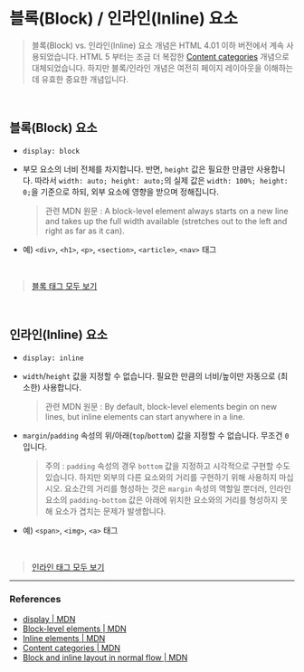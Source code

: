 # 블록(Block) / 인라인(Inline) 요소

> 블록(Block) vs. 인라인(Inline) 요소 개념은 HTML 4.01 이하 버전에서 계속 사용되었습니다. HTML 5 부터는 조금 더 복잡한 [Content categories](https://developer.mozilla.org/en-US/docs/Web/Guide/HTML/Content_categories) 개념으로 대체되었습니다. 하지만 블록/인라인 개념은 여전히 페이지 레이아웃을 이해하는데 유효한 중요한 개념입니다.

<br>

## 블록(Block) 요소

- `display: block`

- 부모 요소의 너비 전체를 차지합니다. 반면, `height` 값은 필요한 만큼만 사용합니다. 따라서 `width: auto; height: auto;`의 실제 값은 `width: 100%; height: 0;`을 기준으로 하되, 외부 요소에 영향을 받으며 정해집니다.

  > 관련 MDN 원문 : A block-level element always starts on a new line and takes up the full width available (stretches out to the left and right as far as it can).

- 예) `<div>`, `<h1>`, `<p>`, `<section>`, `<article>`, `<nav>` 태그

<br>

> [블록 태그 모두 보기](https://developer.mozilla.org/en-US/docs/Web/HTML/Block-level_elements#Elements)

<br>

## 인라인(Inline) 요소

- `display: inline`

- `width`/`height` 값을 지정할 수 없습니다. 필요한 만큼의 너비/높이만 자동으로 (최소한) 사용합니다.

  > 관련 MDN 원문 : By default, block-level elements begin on new lines, but inline elements can start anywhere in a line.

- `margin`/`padding` 속성의 위/아래(`top`/`bottom`) 값을 지정할 수 없습니다. 무조건 `0` 입니다.

  > 주의 : `padding` 속성의 경우 `bottom` 값을 지정하고 시각적으로 구현할 수도 있습니다. 하지만 외부의 다른 요소와의 거리를 구현하기 위해 사용하지 마십시오. 요소간의 거리를 형성하는 것은 `margin` 속성의 역할일 뿐더러, 인라인 요소의 `padding-bottom` 값은 아래에 위치한 요소와의 거리를 형성하지 못해 요소가 겹치는 문제가 발생합니다.

- 예) `<span>`, `<img>`, `<a>` 태그

<br>

> [인라인 태그 모두 보기](https://developer.mozilla.org/en-US/docs/Web/HTML/Inline_elements#Elements)

---

### References

- [display | MDN](https://developer.mozilla.org/ko/docs/Web/CSS/display)
- [Block-level elements | MDN](https://developer.mozilla.org/en-US/docs/Web/HTML/Block-level_elements)
- [Inline elements | MDN](https://developer.mozilla.org/en-US/docs/Web/HTML/Inline_elements)
- [Content categories | MDN](https://developer.mozilla.org/en-US/docs/Web/Guide/HTML/Content_categories)
- [Block and inline layout in normal flow | MDN](https://developer.mozilla.org/en-US/docs/Web/CSS/CSS_Flow_Layout/Block_and_Inline_Layout_in_Normal_Flow)
